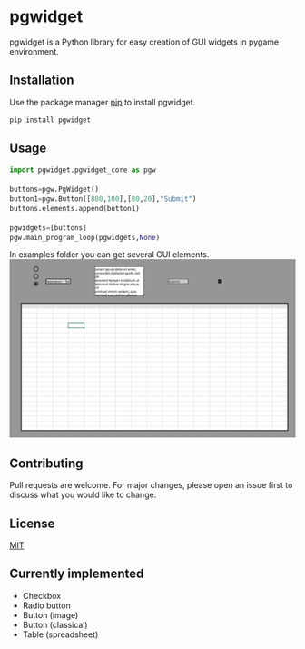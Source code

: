 # pgwidget

pgwidget is a Python library for easy creation of GUI widgets in pygame environment.

## Installation

Use the package manager [pip](https://pip.pypa.io/en/stable/) to install pgwidget.

```bash
pip install pgwidget
```

## Usage

```python
import pgwidget.pgwidget_core as pgw

buttons=pgw.PgWidget()
button1=pgw.Button([800,100],[80,20],"Submit")
buttons.elements.append(button1)

pgwidgets=[buttons]
pgw.main_program_loop(pgwidgets,None)
```

In examples folder you can get several GUI elements.
![alt text](https://github.com/dovax/pgwidget/blob/main/example1.png?raw=true)

## Contributing
Pull requests are welcome. For major changes, please open an issue first to discuss what you would like to change.

## License
[MIT](https://choosealicense.com/licenses/mit/)

## Currently implemented

* Checkbox
* Radio button
* Button (image)
* Button (classical)
* Table (spreadsheet)
